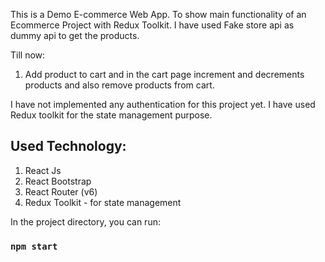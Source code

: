 This is a Demo E-commerce Web App. To show main functionality of an Ecommerce Project with Redux Toolkit. I have used Fake store api as dummy api to get the products.

Till now:


1. Add product to cart and in the cart page increment and decrements products and also remove products from cart.

I have not implemented any authentication for this project yet. I have used Redux toolkit for the state management purpose.

## Used Technology:

1. React Js
2. React Bootstrap
3. React Router (v6)
4. Redux Toolkit - for state management

In the project directory, you can run:

### `npm start`
